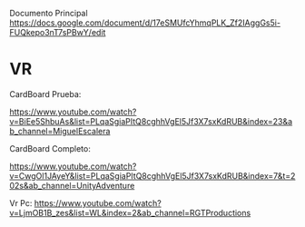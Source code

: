 Documento Principal
https://docs.google.com/document/d/17eSMUfcYhmqPLK_Zf2IAggGs5i-FUQkepo3nT7sPBwY/edit


# VR

CardBoard Prueba:

https://www.youtube.com/watch?v=BiEe5ShbuAs&list=PLqaSgiaPItQ8cghhVgEl5Jf3X7sxKdRUB&index=23&ab_channel=MiguelEscalera

CardBoard Completo:

https://www.youtube.com/watch?v=CwgOl1JAyeY&list=PLqaSgiaPItQ8cghhVgEl5Jf3X7sxKdRUB&index=7&t=202s&ab_channel=UnityAdventure

Vr Pc:
https://www.youtube.com/watch?v=LjmOB1B_zes&list=WL&index=2&ab_channel=RGTProductions

